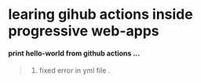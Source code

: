 # learing gihub actions inside progressive web-apps

#### print hello-world from github actions ...
> 1. fixed error in yml file .